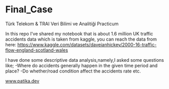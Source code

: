 # Final_Case
Türk Telekom &amp; TRAI Veri Bilimi ve Analitiği Practicum

In this repo I've shared  my notebook that is about 1.6 million UK traffic accidents data which is taken from kaggle,
you can reach the data from here: https://www.kaggle.com/datasets/daveianhickey/2000-16-traffic-flow-england-scotland-wales

I have done some descriptive data analysis,namely,I asked some questions like;
-Where do accidents generally happen in the given time period and place?
-Do whether/road condition affect the accidents rate 
etc.

www.patika.dev
